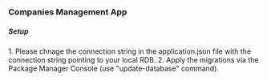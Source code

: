 <h3>Companies Management App</h3>

<h5>Setup</h5>
1. Please chnage the connection string in the application.json file with the connection string pointing to your local RDB.
2. Apply the migrations via the Package Manager Console (use "update-database" command).
